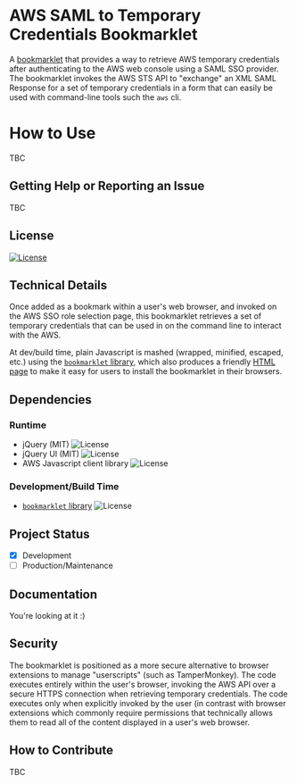 # AWS SAML to Temporary Credentials Bookmarklet

A [bookmarklet](https://en.wikipedia.org/wiki/Bookmarklet) that provides a way to retrieve AWS temporary credentials after authenticating to the AWS web console using a SAML SSO provider.  The bookmarklet invokes the AWS STS API to \"exchange\" an XML SAML Response for a set of temporary credentials in a form that can easily be used with command-line tools such the `aws` cli.

#  How to Use

TBC

## Getting Help or Reporting an Issue

TBC


## License
[![License](https://img.shields.io/badge/License-Apache%202.0-blue.svg)](./LICENSE)


## Technical Details

Once added as a bookmark within a user's web browser, and invoked on the AWS SSO role selection page, this bookmarklet retrieves a set of temporary credentials that can be used in on the command line to interact with the AWS.

At dev/build time, plain Javascript is mashed (wrapped, minified, escaped, etc.) using the [`bookmarklet` library](https://www.npmjs.com/package/bookmarklet), which also produces a friendly [HTML page](bookmarklet.html) to make it easy for users to install the bookmarklet in their browsers.        


## Dependencies

### Runtime
* jQuery (MIT) ![License](https://img.shields.io/badge/License-MIT-green.svg)
* jQuery UI (MIT) ![License](https://img.shields.io/badge/License-MIT-green.svg)
* AWS Javascript client library ![License](https://img.shields.io/badge/License-Apache%202.0-blue.svg)

### Development/Build Time

* [`bookmarklet` library](https://www.npmjs.com/package/bookmarklet)      ![License](https://img.shields.io/badge/License-MIT-green.svg)

## Project Status
- [x] Development
- [ ] Production/Maintenance

## Documentation

You're looking at it :)

## Security

The bookmarklet is positioned as a more secure alternative to browser extensions to manage "userscripts" (such as TamperMonkey).  The code executes entirely within the user's browser, invoking the AWS API over a secure HTTPS connection when retrieving temporary credentials.  The code executes only when explicitly invoked by the user (in contrast with browser extensions which commonly require permissions that technically allows them to read all of the content displayed in a user's web browser.


## How to Contribute
 
TBC
